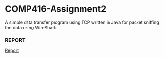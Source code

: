 # COMP416-Assignment2
A simple data transfer program using TCP written in Java for packet sniffing the data using WireShark
### REPORT
[Report](https://github.com/nberktumer/COMP416-Packet-Sniffer/blob/master/report.pdf)
